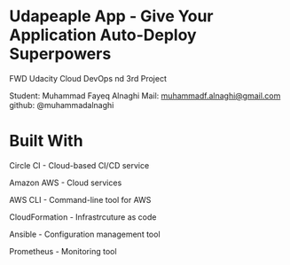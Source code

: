 # Udapeaple App - Give Your Application Auto-Deploy Superpowers
FWD Udacity Cloud DevOps nd 3rd Project

Student: Muhammad Fayeq Alnaghi
Mail: muhammadf.alnaghi@gmail.com
github: @muhammadalnaghi

# Built With

Circle CI - Cloud-based CI/CD service

Amazon AWS - Cloud services

AWS CLI - Command-line tool for AWS

CloudFormation - Infrastrcuture as code

Ansible - Configuration management tool

Prometheus - Monitoring tool
